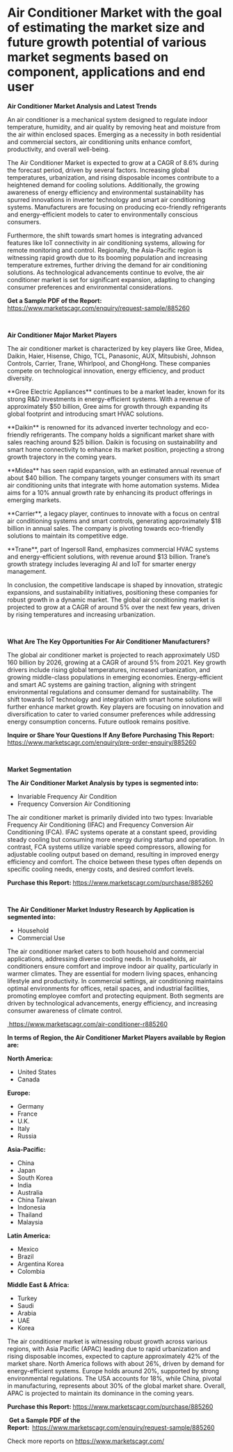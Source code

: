 <p><h1>Air Conditioner Market with the goal of estimating the market size and future growth potential of various market segments based on component, applications and end user</h1></p><p><strong>Air Conditioner Market Analysis and Latest Trends</strong></p>
<p><p>An air conditioner is a mechanical system designed to regulate indoor temperature, humidity, and air quality by removing heat and moisture from the air within enclosed spaces. Emerging as a necessity in both residential and commercial sectors, air conditioning units enhance comfort, productivity, and overall well-being.</p><p>The Air Conditioner Market is expected to grow at a CAGR of 8.6% during the forecast period, driven by several factors. Increasing global temperatures, urbanization, and rising disposable incomes contribute to a heightened demand for cooling solutions. Additionally, the growing awareness of energy efficiency and environmental sustainability has spurred innovations in inverter technology and smart air conditioning systems. Manufacturers are focusing on producing eco-friendly refrigerants and energy-efficient models to cater to environmentally conscious consumers.</p><p>Furthermore, the shift towards smart homes is integrating advanced features like IoT connectivity in air conditioning systems, allowing for remote monitoring and control. Regionally, the Asia-Pacific region is witnessing rapid growth due to its booming population and increasing temperature extremes, further driving the demand for air conditioning solutions. As technological advancements continue to evolve, the air conditioner market is set for significant expansion, adapting to changing consumer preferences and environmental considerations.</p></p>
<p><strong>Get a Sample PDF of the Report:&nbsp;</strong> <a href="https://www.marketscagr.com/enquiry/request-sample/885260?utm_campaign=2468&utm_medium=2&utm_source=Github&utm_content=ia&utm_term=08042025&utm_id=air-conditioner">https://www.marketscagr.com/enquiry/request-sample/885260</a></p>
<p>&nbsp;</p>
<p><strong>Air Conditioner Major Market Players</strong></p>
<p><p>The air conditioner market is characterized by key players like Gree, Midea, Daikin, Haier, Hisense, Chigo, TCL, Panasonic, AUX, Mitsubishi, Johnson Controls, Carrier, Trane, Whirlpool, and ChongHong. These companies compete on technological innovation, energy efficiency, and product diversity.</p><p>**Gree Electric Appliances** continues to be a market leader, known for its strong R&D investments in energy-efficient systems. With a revenue of approximately $50 billion, Gree aims for growth through expanding its global footprint and introducing smart HVAC solutions.</p><p>**Daikin** is renowned for its advanced inverter technology and eco-friendly refrigerants. The company holds a significant market share with sales reaching around $25 billion. Daikin is focusing on sustainability and smart home connectivity to enhance its market position, projecting a strong growth trajectory in the coming years.</p><p>**Midea** has seen rapid expansion, with an estimated annual revenue of about $40 billion. The company targets younger consumers with its smart air conditioning units that integrate with home automation systems. Midea aims for a 10% annual growth rate by enhancing its product offerings in emerging markets.</p><p>**Carrier**, a legacy player, continues to innovate with a focus on central air conditioning systems and smart controls, generating approximately $18 billion in annual sales. The company is pivoting towards eco-friendly solutions to maintain its competitive edge.</p><p>**Trane**, part of Ingersoll Rand, emphasizes commercial HVAC systems and energy-efficient solutions, with revenue around $13 billion. Trane’s growth strategy includes leveraging AI and IoT for smarter energy management.</p><p>In conclusion, the competitive landscape is shaped by innovation, strategic expansions, and sustainability initiatives, positioning these companies for robust growth in a dynamic market. The global air conditioning market is projected to grow at a CAGR of around 5% over the next few years, driven by rising temperatures and increasing urbanization.</p></p>
<p>&nbsp;</p>
<p><strong>What Are The Key Opportunities For Air Conditioner Manufacturers?</strong></p>
<p><p>The global air conditioner market is projected to reach approximately USD 160 billion by 2026, growing at a CAGR of around 5% from 2021. Key growth drivers include rising global temperatures, increased urbanization, and growing middle-class populations in emerging economies. Energy-efficient and smart AC systems are gaining traction, aligning with stringent environmental regulations and consumer demand for sustainability. The shift towards IoT technology and integration with smart home solutions will further enhance market growth. Key players are focusing on innovation and diversification to cater to varied consumer preferences while addressing energy consumption concerns. Future outlook remains positive.</p></p>
<p><strong>Inquire or Share Your Questions If Any Before Purchasing This Report:</strong> <a href="https://www.marketscagr.com/enquiry/pre-order-enquiry/885260?utm_campaign=2468&utm_medium=2&utm_source=Github&utm_content=ia&utm_term=08042025&utm_id=air-conditioner">https://www.marketscagr.com/enquiry/pre-order-enquiry/885260</a></p>
<p>&nbsp;</p>
<p><strong>Market Segmentation</strong></p>
<p><strong>The Air Conditioner Market Analysis by types is segmented into:</strong></p>
<p><ul><li>Invariable Frequency Air Condition</li><li>Frequency Conversion Air Conditioning</li></ul></p>
<p><p>The air conditioner market is primarily divided into two types: Invariable Frequency Air Conditioning (IFAC) and Frequency Conversion Air Conditioning (FCA). IFAC systems operate at a constant speed, providing steady cooling but consuming more energy during startup and operation. In contrast, FCA systems utilize variable speed compressors, allowing for adjustable cooling output based on demand, resulting in improved energy efficiency and comfort. The choice between these types often depends on specific cooling needs, energy costs, and desired comfort levels.</p></p>
<p><strong>Purchase this Report:&nbsp;</strong><a href="https://www.marketscagr.com/purchase/885260?utm_campaign=2468&utm_medium=2&utm_source=Github&utm_content=ia&utm_term=08042025&utm_id=air-conditioner">https://www.marketscagr.com/purchase/885260</a></p>
<p>&nbsp;</p>
<p><strong>The Air Conditioner Market Industry Research by Application is segmented into:</strong></p>
<p><ul><li>Household</li><li>Commercial Use</li></ul></p>
<p><p>The air conditioner market caters to both household and commercial applications, addressing diverse cooling needs. In households, air conditioners ensure comfort and improve indoor air quality, particularly in warmer climates. They are essential for modern living spaces, enhancing lifestyle and productivity. In commercial settings, air conditioning maintains optimal environments for offices, retail spaces, and industrial facilities, promoting employee comfort and protecting equipment. Both segments are driven by technological advancements, energy efficiency, and increasing consumer awareness of climate control.</p></p>
<p><a href="https://www.marketscagr.com/air-conditioner-r885260?utm_campaign=2468&utm_medium=2&utm_source=Github&utm_content=ia&utm_term=08042025&utm_id=air-conditioner">&nbsp;https://www.marketscagr.com/air-conditioner-r885260</a></p>
<p><strong>In terms of Region, the Air Conditioner Market Players available by Region are:</strong></p>
<p>
    <p> <strong> North America: </strong>
        <ul>
            <li>United States</li>
            <li>Canada</li>
        </ul>
        </p> 
    <p> <strong> Europe: </strong>
        <ul>
            <li>Germany</li>
            <li>France</li>
            <li>U.K.</li>
            <li>Italy</li>
            <li>Russia</li>
        </ul>
        </p> 
    <p> <strong> Asia-Pacific: </strong>
        <ul>
            <li>China</li>
            <li>Japan</li>
            <li>South Korea</li>
            <li>India</li>
            <li>Australia</li>
            <li>China Taiwan</li>
            <li>Indonesia</li>
            <li>Thailand</li>
            <li>Malaysia</li>
        </ul>
        </p> 
    <p> <strong> Latin America: </strong>
        <ul>
            <li>Mexico</li>
            <li>Brazil</li>
            <li>Argentina Korea</li>
            <li>Colombia</li>
        </ul>
        </p> 
    <p> <strong> Middle East & Africa: </strong>
        <ul>
            <li>Turkey</li>
            <li>Saudi</li>
            <li>Arabia</li>
            <li>UAE</li>
            <li>Korea</li>
        </ul>
    </p>
    </p>
<p><p>The air conditioner market is witnessing robust growth across various regions, with Asia Pacific (APAC) leading due to rapid urbanization and rising disposable incomes, expected to capture approximately 42% of the market share. North America follows with about 26%, driven by demand for energy-efficient systems. Europe holds around 20%, supported by strong environmental regulations. The USA accounts for 18%, while China, pivotal in manufacturing, represents about 30% of the global market share. Overall, APAC is projected to maintain its dominance in the coming years.</p></p>
<p><strong>Purchase this Report: </strong><a href="https://www.marketscagr.com/purchase/885260?utm_campaign=2468&utm_medium=2&utm_source=Github&utm_content=ia&utm_term=08042025&utm_id=air-conditioner">https://www.marketscagr.com/purchase/885260</a></p>
<p>&nbsp;<strong>Get a Sample PDF of the Report:&nbsp;&nbsp;</strong><a href="https://www.marketscagr.com/enquiry/request-sample/885260?utm_campaign=2468&utm_medium=2&utm_source=Github&utm_content=ia&utm_term=08042025&utm_id=air-conditioner">https://www.marketscagr.com/enquiry/request-sample/885260</a></p>
<p><strong></strong></p>
<p>Check more reports on <a href="https://www.marketscagr.com/?utm_campaign=2468&utm_medium=2&utm_source=Github&utm_content=ia&utm_term=08042025&utm_id=air-conditioner">https://www.marketscagr.com/</a></p>